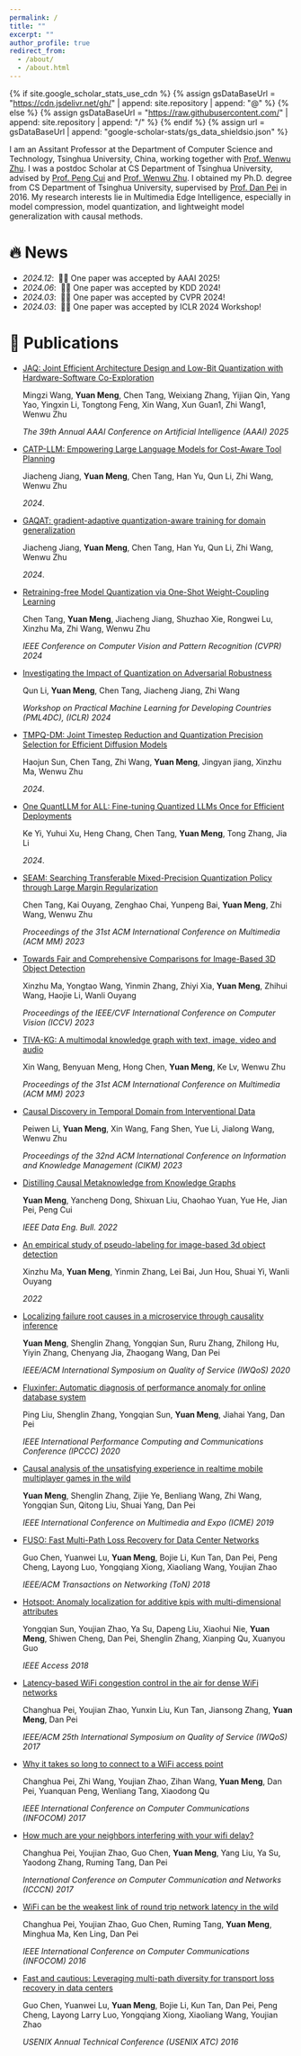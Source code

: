 ```yaml
---
permalink: /
title: ""
excerpt: ""
author_profile: true
redirect_from: 
  - /about/
  - /about.html
---
```


{% if site.google_scholar_stats_use_cdn %}
{% assign gsDataBaseUrl = "https://cdn.jsdelivr.net/gh/" | append: site.repository | append: "@" %}
{% else %}
{% assign gsDataBaseUrl = "https://raw.githubusercontent.com/" | append: site.repository | append: "/" %}
{% endif %}
{% assign url = gsDataBaseUrl | append: "google-scholar-stats/gs_data_shieldsio.json" %}

<span class='anchor' id='about-me'></span>

I am an Assitant Professor at the Department of Computer Science and Technology, Tsinghua University, China, working together with [Prof. Wenwu Zhu](https://www.cs.tsinghua.edu.cn/info/1116/3529.htm). 
I was a postdoc Scholar at CS Department of Tsinghua University, advised by [Prof. Peng Cui](https://pengcui.thumedialab.com/) and [Prof. Wenwu Zhu](https://www.cs.tsinghua.edu.cn/info/1116/3529.htm).
I obtained my Ph.D. degree from CS Department of Tsinghua University, supervised by [Prof. Dan Pei](https://netman.aiops.org/~peidan/) in 2016.
My research interests lie in Multimedia Edge Intelligence, especially in model compression, model quantization, and lightweight model generalization with causal methods. 



# 🔥 News
- *2024.12*: &nbsp;🎉🎉 One paper was accepted by AAAI 2025!
- *2024.06*: &nbsp;🎉🎉 One paper was accepted by KDD 2024!
- *2024.03*: &nbsp;🎉🎉 One paper was accepted by CVPR 2024!
- *2024.03*: &nbsp;🎉🎉 One paper was accepted by ICLR 2024 Workshop!



# 📝 Publications 

* [JAQ: Joint Efficient Architecture Design and Low-Bit Quantization with Hardware-Software Co-Exploration](https://arxiv.org/pdf/2501.05339?)
  
  Mingzi Wang, **Yuan Meng**, Chen Tang, Weixiang Zhang, Yijian Qin, Yang Yao, Yingxin Li, Tongtong Feng, Xin Wang, Xun Guan1, Zhi Wang1, Wenwu Zhu

  *The 39th Annual AAAI Conference on Artificial Intelligence (AAAI) 2025*


* [CATP-LLM: Empowering Large Language Models for Cost-Aware Tool Planning](https://arxiv.org/pdf/2411.16313?)
  
  Jiacheng Jiang, **Yuan Meng**, Chen Tang, Han Yu, Qun Li, Zhi Wang, Wenwu Zhu

  *2024*.

* [GAQAT: gradient-adaptive quantization-aware training for domain generalization](https://arxiv.org/pdf/2412.05551)
  
  Jiacheng Jiang, **Yuan Meng**, Chen Tang, Han Yu, Qun Li, Zhi Wang, Wenwu Zhu

  *2024*.


* [Retraining-free Model Quantization via One-Shot Weight-Coupling Learning](https://arxiv.org/pdf/2401.01543.pdf)
  
  Chen Tang, **Yuan Meng**, Jiacheng Jiang, Shuzhao Xie, Rongwei Lu, Xinzhu Ma, Zhi Wang, Wenwu Zhu

  *IEEE Conference on Computer Vision and Pattern Recognition (CVPR) 2024*
  
* [Investigating the Impact of Quantization on Adversarial Robustness](https://arxiv.org/pdf/2404.05639.pdf)
  
  Qun Li, **Yuan Meng**, Chen Tang, Jiacheng Jiang, Zhi Wang

  *Workshop on Practical Machine Learning for Developing Countries (PML4DC), (ICLR) 2024*

* [TMPQ-DM: Joint Timestep Reduction and Quantization Precision Selection for Efficient Diffusion Models](https://arxiv.org/pdf/2404.09532.pdf)
  
  Haojun Sun, Chen Tang, Zhi Wang, **Yuan Meng**, Jingyan jiang, Xinzhu Ma, Wenwu Zhu

  *2024*.

* [One QuantLLM for ALL: Fine-tuning Quantized LLMs Once for Efficient Deployments](https://arxiv.org/abs/2405.20202)
  
  Ke Yi, Yuhui Xu, Heng Chang, Chen Tang, **Yuan Meng**, Tong Zhang, Jia Li

  *2024*.
  
* [SEAM: Searching Transferable Mixed-Precision Quantization Policy through Large Margin Regularization](https://dl.acm.org/doi/pdf/10.1145/3581783.3611975)
  
  Chen Tang, Kai Ouyang, Zenghao Chai, Yunpeng Bai, **Yuan Meng**, Zhi Wang, Wenwu Zhu

  *Proceedings of the 31st ACM International Conference on Multimedia (ACM MM) 2023*

* [Towards Fair and Comprehensive Comparisons for Image-Based 3D Object Detection](https://openaccess.thecvf.com/content/ICCV2023/papers/Ma_Towards_Fair_and_Comprehensive_Comparisons_for_Image-Based_3D_Object_Detection_ICCV_2023_paper.pdf)

  Xinzhu Ma, Yongtao Wang, Yinmin Zhang, Zhiyi Xia, **Yuan Meng**, Zhihui Wang, Haojie Li, Wanli Ouyang
  
  *Proceedings of the IEEE/CVF International Conference on Computer Vision (ICCV) 2023*

* [TIVA-KG: A multimodal knowledge graph with text, image, video and audio](https://dl.acm.org/doi/pdf/10.1145/3581783.3612266)

  Xin Wang, Benyuan Meng, Hong Chen, **Yuan Meng**, Ke Lv, Wenwu Zhu
  
  *Proceedings of the 31st ACM International Conference on Multimedia (ACM MM) 2023*

* [Causal Discovery in Temporal Domain from Interventional Data](https://dl.acm.org/doi/pdf/10.1145/3583780.3615177)

  Peiwen Li, **Yuan Meng**, Xin Wang, Fang Shen, Yue Li, Jialong Wang, Wenwu Zhu
  
  *Proceedings of the 32nd ACM International Conference on Information and Knowledge Management (CIKM) 2023*

* [Distilling Causal Metaknowledge from Knowledge Graphs](http://sites.computer.org/debull/A22dec/A22DEC-CD.pdf#page=5)

  **Yuan Meng**, Yancheng Dong, Shixuan Liu, Chaohao Yuan, Yue He, Jian Pei, Peng Cui
  
  *IEEE Data Eng. Bull. 2022*

* [An empirical study of pseudo-labeling for image-based 3d object detection](https://arxiv.org/pdf/2208.07137.pdf)

  Xinzhu Ma, **Yuan Meng**, Yinmin Zhang, Lei Bai, Jun Hou, Shuai Yi, Wanli Ouyang
  
  *2022*

* [Localizing failure root causes in a microservice through causality inference](https://nkcs.iops.ai/wp-content/uploads/2020/07/paper-IWQOS2020-MicroCause.pdf)

  **Yuan Meng**, Shenglin Zhang, Yongqian Sun, Ruru Zhang, Zhilong Hu, Yiyin Zhang, Chenyang Jia, Zhaogang Wang, Dan Pei
  
  *IEEE/ACM International Symposium on Quality of Service (IWQoS) 2020*

* [Fluxinfer: Automatic diagnosis of performance anomaly for online database system](https://d1wqtxts1xzle7.cloudfront.net/100422731/paper-IPCCC20-FluxInfer-libre.pdf?1680141994=&response-content-disposition=inline%3B+filename%3DFluxInfer_Automatic_Diagnosis_of_Perform.pdf&Expires=1713786110&Signature=hP2HOURvDX5oDIRjtlELLwt5jnGmb43y0M0n9yf0Psl9Gow0ic6btQmFsy3nyNUGNMosDoQJ3nWkHqVuETZ4uklC4SVp~GVBZh4v70TYW3U5DlPXujzhUxTFQuKME8JJFxXUqIh0pEFTLSPL1a0rcjo80UigPsvQ-5i2HChmzWgKuUdjPPee3VurSf~galvnMWNHUwFi~yvY587C0tpM9bAjTWFw6IggqnMaLIwS4j9GRPaOrOB~ctYfRYn4WN20ODoTZZoDgN~rgzRBXfpzTbrvx53TbWpSmYNFmta7Hq3u~keHRumDOaarfV2Y8aIP3xJaY0X6M-zb8Ajz7jD6pQ__&Key-Pair-Id=APKAJLOHF5GGSLRBV4ZA)

  Ping Liu, Shenglin Zhang, Yongqian Sun, **Yuan Meng**, Jiahai Yang, Dan Pei
  
  *IEEE International Performance Computing and Communications Conference (IPCCC) 2020*

* [Causal analysis of the unsatisfying experience in realtime mobile multiplayer games in the wild](https://netman.aiops.org/wp-content/uploads/2019/12/Causal_Analysis_of_the_Unsatisfying_Experience_in_Realtime_Mobile_Multiplayer_Games_in_the_Wild.pdf)

  **Yuan Meng**, Shenglin Zhang, Zijie Ye, Benliang Wang, Zhi Wang, Yongqian Sun, Qitong Liu, Shuai Yang, Dan Pei
  
  *IEEE International Conference on Multimedia and Expo (ICME) 2019*

* [FUSO: Fast Multi-Path Loss Recovery for Data Center Networks](https://netman.aiops.org/wp-content/uploads/2019/12/Causal_Analysis_of_the_Unsatisfying_Experience_in_Realtime_Mobile_Multiplayer_Games_in_the_Wild.pdf)

  Guo Chen, Yuanwei Lu, **Yuan Meng**, Bojie Li, Kun Tan, Dan Pei, Peng Cheng, Layong Luo, Yongqiang Xiong, Xiaoliang Wang, Youjian Zhao
  
  *IEEE/ACM Transactions on Networking (ToN) 2018*

* [Hotspot: Anomaly localization for additive kpis with multi-dimensional attributes](https://ieeexplore.ieee.org/stamp/stamp.jsp?arnumber=8288614)

  Yongqian Sun, Youjian Zhao, Ya Su, Dapeng Liu, Xiaohui Nie, **Yuan Meng**, Shiwen Cheng, Dan Pei, Shenglin Zhang, Xianping Qu, Xuanyou Guo
  
  *IEEE Access 2018*

* [Latency-based WiFi congestion control in the air for dense WiFi networks](https://netman.aiops.org/wp-content/uploads/2017/05/iwqos2017-pch.pdf)

  Changhua Pei, Youjian Zhao, Yunxin Liu, Kun Tan, Jiansong Zhang, **Yuan Meng**, Dan Pei
  
  *IEEE/ACM 25th International Symposium on Quality of Service (IWQoS) 2017*

* [Why it takes so long to connect to a WiFi access point](https://arxiv.org/pdf/1701.02528.pdf)

  Changhua Pei, Zhi Wang, Youjian Zhao, Zihan Wang, **Yuan Meng**, Dan Pei, Yuanquan Peng, Wenliang Tang, Xiaodong Qu
  
  *IEEE International Conference on Computer Communications (INFOCOM) 2017*

* [How much are your neighbors interfering with your wifi delay?](https://1989chenguo.github.io/Publications/WING-ICCCN17.pdf)

  Changhua Pei, Youjian Zhao, Guo Chen, **Yuan Meng**, Yang Liu, Ya Su, Yaodong Zhang, Ruming Tang, Dan Pei
  
  *International Conference on Computer Communication and Networks (ICCCN) 2017*

* [WiFi can be the weakest link of round trip network latency in the wild](https://netman.aiops.org/wp-content/uploads/2016/04/main.pdf)

  Changhua Pei, Youjian Zhao, Guo Chen, Ruming Tang, **Yuan Meng**, Minghua Ma, Ken Ling, Dan Pei
  
  *IEEE International Conference on Computer Communications (INFOCOM) 2016*

* [Fast and cautious: Leveraging multi-path diversity for transport loss recovery in data centers](https://www.usenix.org/system/files/conference/atc16/atc16_paper_chen.pdf)

  Guo Chen, Yuanwei Lu, **Yuan Meng**, Bojie Li, Kun Tan, Dan Pei, Peng Cheng, Layong Larry Luo, Yongqiang Xiong, Xiaoliang Wang, Youjian Zhao
  
  *USENIX Annual Technical Conference (USENIX ATC) 2016*


 
